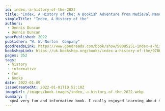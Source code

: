 ```yaml
---
id: index,-a-history-of-the-2022
title: "Index, A History of the: A Bookish Adventure from Medieval Manuscripts to the Digital Age"
simpleTitle: "Index, A History of the"
authors: 
 - Dennis Duncan 
 - Dennis Duncan
yearPublished: 2022
publisher: "W. W. Norton  Company"
goodreadsLink: https://www.goodreads.com/book/show/58085251-index-a-history-of-the
bookshopLink: https://uk.bookshop.org/books/index-a-history-of-the/9780241374238
pages: 352
tags: 
 - history 
 - informative 
 - fun 
 - books
date: 2022-01-09
issueCreatedAt: 2022-01-01T10:52:10Z
imageUrl: /images/book-images/index,-a-history-of-the-2022.webp
summary: | 
  <p>A very fun and informative book. I really enjoyed learning about the different kinds of indexes, and have since been more motivated to read the indexes of other books (and, to be honest, been quite disappointed, knowing now what I could expect to find). Highly recommend this as a fun/quirky read about books and history.</p>
---
```


